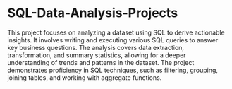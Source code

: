 # SQL-Data-Analysis-Projects
This project focuses on analyzing a dataset using SQL to derive actionable insights. It involves writing and executing various SQL queries to answer key business questions. The analysis covers data extraction, transformation, and summary statistics, allowing for a deeper understanding of trends and patterns in the dataset. The project demonstrates proficiency in SQL techniques, such as filtering, grouping, joining tables, and working with aggregate functions.
